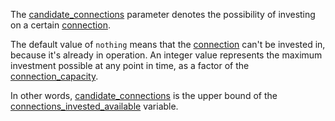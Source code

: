 The [candidate\_connections](@ref) parameter denotes the possibility of investing on a certain [connection](@ref).

The default value of `nothing` means that the [connection](@ref) can't be invested in, because it's already in operation.
An integer value represents the maximum investment possible at any point in time, as a factor of the [connection\_capacity](@ref).

In other words, [candidate\_connections](@ref) is the upper bound of the [connections\_invested\_available](@ref) variable.
